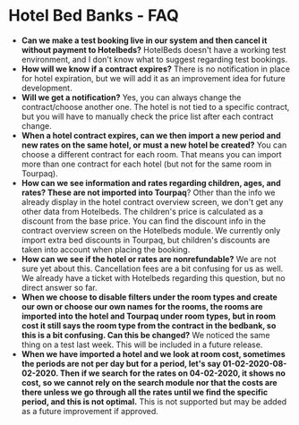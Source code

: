# Hotel Bed Banks - FAQ

* **Can we make a test booking live in our system and then cancel it without payment to Hotelbeds?** HotelBeds doesn't have a working test environment, and I don't know what to suggest regarding test bookings.
* **How will we know if a contract expires?** There is no notification in place for hotel expiration, but we will add it as an improvement idea for future development.
* **Will we get a notification?** Yes, you can always change the contract/choose another one. The hotel is not tied to a specific contract, but you will have to manually check the price list after each contract change.
* **When a hotel contract expires, can we then import a new period and new rates on the same hotel, or must a new hotel be created?** You can choose a different contract for each room. That means you can import more than one contract for each hotel (but not for the same room in Tourpaq).
* **How can we see information and rates regarding children, ages, and rates? These are not imported into Tourpaq**? Other than the info we already display in the hotel contract overview screen, we don't get any other data from Hotelbeds. The children's price is calculated as a discount from the base price. You can find the discount info in the contract overview screen on the Hotelbeds module. We currently only import extra bed discounts in Tourpaq, but children's discounts are taken into account when placing the booking.
* **How can we see if the hotel or rates are nonrefundable?** We are not sure yet about this. Cancellation fees are a bit confusing for us as well. We already have a ticket with Hotelbeds regarding this question, but no direct answer so far.
* **When we choose to disable filters under the room types and create our own or choose our own names for the rooms, the rooms are imported into the hotel and Tourpaq under room types, but in room cost it still says the room type from the contract in the bedbank, so this is a bit confusing. Can this be changed?** We noticed the same thing on a test last week. This will be included in a future release.
* **When we have imported a hotel and we look at room cost, sometimes the periods are not per day but for a period, let's say 01-02-2020-08-02-2020. Then if we search for the rates on 04-02-2020, it shows no cost, so we cannot rely on the search module nor that the costs are there unless we go through all the rates until we find the specific period, and this is not optimal.** This is not supported but may be added as a future improvement if approved.
